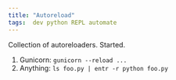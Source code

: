 ```yaml
---
title: "Autoreload"
tags:  dev python REPL automate
---
```


Collection of autoreloaders. Started.

1. Gunicorn: `gunicorn --reload ...`
2. Anything: `ls foo.py | entr -r python foo.py`
